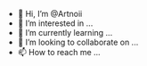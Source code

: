 - 👋 Hi, I’m @Artnoii
- 👀 I’m interested in ...
- 🌱 I’m currently learning ...
- 💞️ I’m looking to collaborate on ...
- 📫 How to reach me ...

<!---
Artnoii/Artnoii is a ✨ special ✨ repository because its `README.md` (this file) appears on your GitHub profile.
You can click the Preview link to take a look at your changes.
--->
